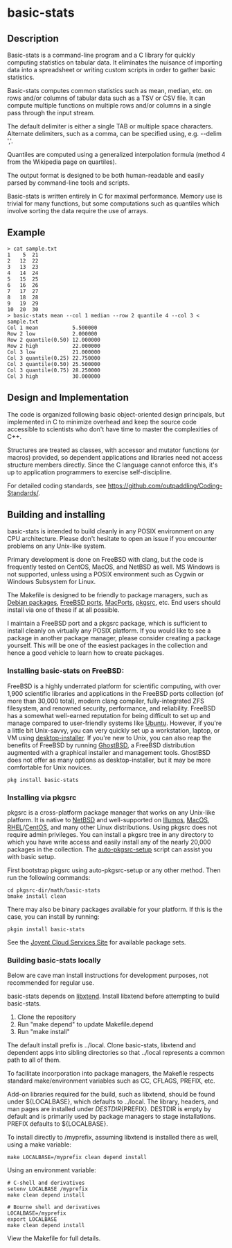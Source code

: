 # basic-stats

## Description

Basic-stats is a command-line program and a C library
for quickly computing statistics on tabular data.
It eliminates the nuisance of importing data into a spreadsheet
or writing custom scripts in order to gather basic statistics.

Basic-stats
computes common statistics such as mean, median, etc. on rows and/or columns
of tabular data such as a TSV or CSV file.
It can compute multiple functions on multiple rows and/or
columns in a single pass through the input stream.

The default delimiter is either a single TAB or multiple space characters. 
Alternate delimiters, such as a comma, can be specified using, e.g.
--delim ','.

Quantiles are computed using a generalized interpolation formula (method 4
from the Wikipedia page on quartiles).

The output format is designed to be both human-readable and easily parsed
by command-line tools and scripts.

Basic-stats is written entirely in C for maximal performance.  Memory use
is trivial for many functions, but some computations such as quantiles
which involve sorting the data require the use of arrays.

## Example

```
> cat sample.txt    
1    5  21
2   12  22
3   13  23
4   14  24
5   15  25
6   16  26
7   17  27
8   18  28
9   19  29
10  20  30
> basic-stats mean --col 1 median --row 2 quantile 4 --col 3 < sample.txt
Col 1 mean           5.500000
Row 2 low            2.000000
Row 2 quantile(0.50) 12.000000
Row 2 high           22.000000
Col 3 low            21.000000
Col 3 quantile(0.25) 22.750000
Col 3 quantile(0.50) 25.500000
Col 3 quantile(0.75) 28.250000
Col 3 high           30.000000
```

## Design and Implementation

The code is organized following basic object-oriented design principals, but
implemented in C to minimize overhead and keep the source code accessible to
scientists who don't have time to master the complexities of C++.

Structures are treated as classes, with accessor and mutator functions
(or macros) provided, so dependent applications and libraries need not access
structure members directly.  Since the C language cannot enforce this, it's
up to application programmers to exercise self-discipline.

For detailed coding standards, see
https://github.com/outpaddling/Coding-Standards/.

## Building and installing

basic-stats is intended to build cleanly in any POSIX environment on any CPU
architecture.  Please don't hesitate to open an issue if you encounter
problems on any Unix-like system.

Primary development is done on FreeBSD with clang, but the code is frequently
tested on CentOS, MacOS, and NetBSD as well.  MS Windows is not supported,
unless using a POSIX environment such as Cygwin or Windows Subsystem for Linux.

The Makefile is designed to be friendly to package managers, such as
[Debian packages](https://www.debian.org/distrib/packages),
[FreeBSD ports](https://www.freebsd.org/ports/),
[MacPorts](https://www.macports.org/), [pkgsrc](https://pkgsrc.org/), etc.
End users should install via one of these if at all possible.

I maintain a FreeBSD port and a pkgsrc package, which is sufficient to install
cleanly on virtually any POSIX platform.  If you would like to see a
package in another package manager, please consider creating a package
yourself.  This will be one of the easiest packages in the collection and
hence a good vehicle to learn how to create packages.

### Installing basic-stats on FreeBSD:

FreeBSD is a highly underrated platform for scientific computing, with over
1,900 scientific libraries and applications in the FreeBSD ports collection
(of more than 30,000 total), modern clang compiler, fully-integrated ZFS
filesystem, and renowned security, performance, and reliability.
FreeBSD has a somewhat well-earned reputation for being difficult to set up
and manage compared to user-friendly systems like [Ubuntu](https://ubuntu.com/).
However, if you're a little bit Unix-savvy, you can very quickly set up a
workstation, laptop, or VM using
[desktop-installer](http://www.acadix.biz/desktop-installer.php).  If
you're new to Unix, you can also reap the benefits of FreeBSD by running
[GhostBSD](https://ghostbsd.org/), a FreeBSD distribution augmented with a
graphical installer and management tools.  GhostBSD does not offer as many
options as desktop-installer, but it may be more comfortable for Unix novices.

```
pkg install basic-stats
```

### Installing via pkgsrc

pkgsrc is a cross-platform package manager that works on any Unix-like
platform. It is native to [NetBSD](https://www.netbsd.org/) and well-supported
on [Illumos](https://illumos.org/), [MacOS](https://www.apple.com/macos/),
[RHEL](https://www.redhat.com)/[CentOS](https://www.centos.org/), and
many other Linux distributions.
Using pkgsrc does not require admin privileges.  You can install a pkgsrc
tree in any directory to which you have write access and easily install any
of the nearly 20,000 packages in the collection.  The
[auto-pkgsrc-setup](http://netbsd.org/~bacon/) script can assist you with
basic setup.

First bootstrap pkgsrc using auto-pkgsrc-setup or any
other method.  Then run the following commands:

```
cd pkgsrc-dir/math/basic-stats
bmake install clean
```

There may also be binary packages available for your platform.  If this is
the case, you can install by running:

```
pkgin install basic-stats
```

See the [Joyent Cloud Services Site](https://pkgsrc.joyent.com/) for
available package sets.

### Building basic-stats locally

Below are cave man install instructions for development purposes, not
recommended for regular use.

basic-stats depends on [libxtend](https://github.com/outpaddling/libxtend).
Install libxtend before attempting to build basic-stats.

1. Clone the repository
2. Run "make depend" to update Makefile.depend
3. Run "make install"

The default install prefix is ../local.  Clone basic-stats, libxtend and dependent
apps into sibling directories so that ../local represents a common path to all
of them.

To facilitate incorporation into package managers, the Makefile respects
standard make/environment variables such as CC, CFLAGS, PREFIX, etc.  

Add-on libraries required for the build, such as libxtend, should be found
under ${LOCALBASE}, which defaults to ../local.
The library, headers, and man pages are installed under
${DESTDIR}${PREFIX}.  DESTDIR is empty by default and is primarily used by
package managers to stage installations.  PREFIX defaults to ${LOCALBASE}.

To install directly to /myprefix, assuming libxtend is installed there as well,
using a make variable:

```
make LOCALBASE=/myprefix clean depend install
```

Using an environment variable:

```
# C-shell and derivatives
setenv LOCALBASE /myprefix
make clean depend install

# Bourne shell and derivatives
LOCALBASE=/myprefix
export LOCALBASE
make clean depend install
```

View the Makefile for full details.
